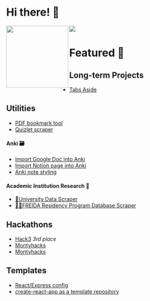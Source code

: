 
# Hi there! 👋

<div>
  <img height="165" align="left" src="https://github-readme-stats-bay-nu.vercel.app/api?username=blueputty01&count_private=true&include_all_commits=true&show_icons=true&theme=transparent" />
  <img src="https://github-readme-stats-bay-nu.vercel.app/api/top-langs/?username=blueputty01&layout=compact&theme=transparent" />
</div>

# Featured 📑

## Long-term Projects
* [Tabs Aside](https://github.com/blueputty01/tabs-aside)

## Utilities
* [PDF bookmark tool](https://github.com/blueputty01/pdf-bookmarking)
* [Quizlet scraper](https://github.com/blueputty01/quizlet-downloader)

#### Anki 🗃️
* [Import Google Doc into Anki](https://github.com/blueputty01/google-doc-2-anki)
* [Import Notion page into Anki](https://github.com/blueputty01/notion-to-anki)
* [Anki note styling](https://github.com/blueputty01/anki-card-styles)

#### Academic Institution Research 🏫
* [👩‍University Data Scraper](https://github.com/blueputty01/college-data-collection)
* [👩‍⚕️FREIDA Residency Program Database Scraper](https://github.com/blueputty01/ama-scraping)

## Hackathons
* [Hack3](https://github.com/blueputty01/hack3) _3rd place_
* [Montyhacks](https://github.com/blueputty01/ai-farming-client)
* [Montyhacks](https://github.com/blueputty01/ai-farming-server)

## Templates
* [React/Express config](https://github.com/blueputty01/react-express-template)
* [create-react-app as a template repository](https://github.com/blueputty01/create-react-app-template)
